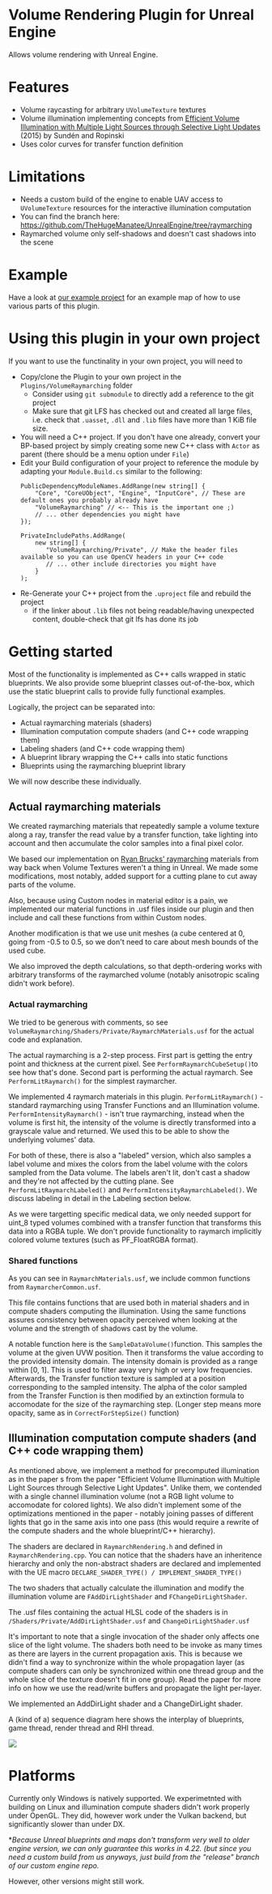 

# Volume Rendering Plugin for Unreal Engine
Allows volume rendering with Unreal Engine.

# Features
 * Volume raycasting for arbitrary `UVolumeTexture` textures
 * Volume illumination implementing concepts from [Efficient Volume Illumination with Multiple Light Sources through Selective Light Updates](https://ieeexplore.ieee.org/document/7156382) (2015) by Sundén and Ropinski
 * Uses color curves for transfer function definition

# Limitations
 * Needs a custom build of the engine to enable UAV access to `UVolumeTexture` resources for the interactive illumination computation
 * You can find the branch here: https://github.com/TheHugeManatee/UnrealEngine/tree/raymarching
 * Raymarched volume only self-shadows and doesn't cast shadows into the scene

# Example
Have a look at [our example project](https://github.com/TheHugeManatee/UE4_PluginDemos) for an example map of how to use various parts of this plugin.

# Using this plugin in your own project
If you want to use the functinality in your own project, you will need to
 * Copy/clone the Plugin to your own project in the `Plugins/VolumeRaymarching` folder
   * Consider using `git submodule` to directly add a reference to the git project
   * Make sure that git LFS has checked out and created all large files, i.e. check that `.uasset`, `.dll` and `.lib` files have more than 1 KiB file size.
 * You will need a C++ project. If you don't have one already, convert your BP-based project by simply creating some new C++ class with `Actor` as parent (there should be a menu option under `File`)
 * Edit your Build configuration of your project to reference the module by adapting your `Module.Build.cs` similar to the following:
    ```CSharp
    PublicDependencyModuleNames.AddRange(new string[] { 
        "Core", "CoreUObject", "Engine", "InputCore", // These are default ones you probably already have
        "VolumeRaymarching" // <-- This is the important one ;)
        // ... other dependencies you might have
    });

    PrivateIncludePaths.AddRange(
        new string[] {
           "VolumeRaymarching/Private", // Make the header files available so you can use OpenCV headers in your C++ code
           // ... other include directories you might have
        }
    );
    ```
 * Re-Generate your C++ project from the `.uproject` file and rebuild the project
    * if the linker about `.lib` files not being readable/having unexpected content, double-check that git lfs has done its job

# Getting started
Most of the functionality is implemented as C++ calls wrapped in static blueprints. 
We also provide some blueprint classes out-of-the-box, which use the static blueprint calls to provide fully functional examples.

Logically, the project can be separated into:
 - Actual raymarching materials (shaders)
 - Illumination computation compute shaders (and C++ code wrapping them)
 - Labeling shaders  (and C++ code wrapping them)
 - A blueprint library wrapping the C++ calls into static functions
 - Blueprints using the raymarching blueprint library
 
 We will now describe these individually.
 
## Actual raymarching materials
We created raymarching materials that repeatedly sample a volume texture along a ray, transfer the read value by a transfer function, take lighting into account and then accumulate the color samples into a final pixel color.

We based our implementation on [Ryan Brucks' raymarching](https://shaderbits.com/blog/creating-volumetric-ray-marcher) materials from way back when Volume Textures weren't a thing in Unreal. We made some modifications, most notably, added support for a cutting plane to cut away parts of the volume. 

Also, because using Custom nodes in material editor is a pain, we implemented our material functions in .usf files inside our plugin and then include and call these functions from within Custom nodes.

Another modification is that we use unit meshes (a cube centered at 0, going from -0.5 to 0.5, so we don't need to care about mesh bounds of the used cube.

We also improved the depth calculations, so that depth-ordering works with arbitrary transforms of the raymarched volume (notably anisotropic scaling didn't work before).


### Actual raymarching

We tried to be generous with comments, so see `VolumeRaymarching/Shaders/Private/RaymarchMaterials.usf` for the actual code and explanation.

The actual raymarching is a 2-step process. First part is getting the entry point and thickness at the current pixel. See `PerformRaymarchCubeSetup()`to see how that's done.
Second part is performing the actual raymarch. See `PerformLitRaymarch()` for the simplest raymarcher.

We implemented 4 raymarch materials in this plugin.
`PerformLitRaymarch()` - standard raymarching using Transfer Functions and an Illumination volume.
`PerformIntensityRaymarch()` - isn't true raymarching, instead when the volume is first hit, the intensity of the volume is directly transformed into a grayscale value and returned. We used this to be able to show the underlying volumes' data. 

For both of these, there is also a "labeled" version, which also samples a label volume and mixes the colors from the label volume with the colors sampled from the Data volume.
The labels aren't lit, don't cast a shadow and they're not affected by the cutting plane.
See `PerformLitRaymarchLabeled()` and `PerformIntensityRaymarchLabeled()`. We discuss labeling in detail in the Labeling section below.

As we were targetting specific medical data, we only needed support for uint_8 typed volumes combined with a transfer function that transforms this data into a RGBA tuple. We don't provide functionality to raymarch implicitly colored volume textures (such as PF_FloatRGBA format).

### Shared functions
As you can see in `RaymarchMaterials.usf`, we include common functions from `RaymarcherCommon.usf`. 

This file contains functions that are used both in material shaders and in compute shaders computing the illumination. Using the same functions assures consistency between opacity perceived when looking at the volume and the strength of shadows cast by the volume.  

A notable function here is the `SampleDataVolume()`function. This samples the volume at the given UVW position. Then it transforms the value according to the provided intensity domain. The intensity domain is provided as a range within [0, 1]. This is used to filter away very high or very low frequencies.
 Afterwards, the Transfer function texture is sampled at a position corresponding to the sampled intensity. The alpha of the color sampled from the Transfer Function is then modified by an extinction formula to accomodate for the size of the raymarching step. (Longer step means more opacity, same as in `CorrectForStepSize()` function) 

## Illumination computation compute shaders (and C++ code wrapping them)
As mentioned above, we implement a method for precomputed illumination as in the paper s from the paper "Efficient Volume Illumination with Multiple Light Sources through Selective Light Updates". Unlike them, we contended with a single channel illumination volume (not a RGB light volume to accomodate for colored lights).
We also didn't implement some of the optimizations mentioned in the paper - notably joining passes of different lights that go in the same axis into one pass (this would require a rewrite of the compute shaders and the whole blueprint/C++ hierarchy).

The shaders are declared in `RaymarchRendering.h` and defined in  `RaymarchRendering.cpp`. You can notice that the shaders have an inheritence hierarchy and only the non-abstract shaders are declared and implemented with the UE macro `DECLARE_SHADER_TYPE() / IMPLEMENT_SHADER_TYPE()`

The two shaders that actually calculate the illumination and modify the illumination volume are `FAddDirLightShader` and `FChangeDirLightShader`. 

The .usf files containing the actual HLSL code of the shaders is in `/Shaders/Private/AddDirLightShader.usf` and `ChangeDirLightShader.usf`

It's important to note that a single invocation of the shader only affects one slice of the light volume. The shaders both need to be invoke as many times as there are layers in the current propagation axis. This is because we didn't find a way to synchronize within the whole propagation layer (as compute shaders can only be synchronized within one thread group and the whole slice of the texture doesn't fit in one group). Read the paper for more info on how we use the read/write buffers and propagate the light per-layer.

We implemented an AddDirLight shader and a ChangeDirLight shader. 

A (kind of a) sequence diagram here shows the interplay of blueprints, game thread, render thread and RHI thread.

![](https://github.com/TheHugeManatee/UE4_VolumeRaymarching/Documents/sd.png)

# Platforms
Currently only Windows is natively supported. We experimetnted with building on Linux and illumination compute shaders didn't work properly under OpenGL. They did, however work under the Vulkan backend, but significantly slower than under DX. 

**Because Unreal blueprints and maps don't transform very well to older engine version, we can only  guarantee this works in 4.22. (but since you need a custom build from us anyways, just build from the "release" branch of our custom engine repo.* <br/>

However, other versions might still work.